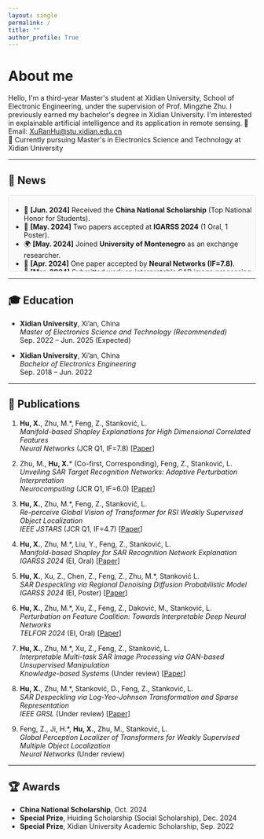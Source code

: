 ```yaml
---
layout: single
permalink: /
title: ""
author_profile: True
---
```


<style>
.page__title { display: none; }
</style>


# About me
Hello, I'm a third-year Master's student at Xidian University, School of Electronic Engineering, under the supervision of Prof. Mingzhe Zhu. I previously earned my bachelor's degree in Xidian University. I'm interested in explainable artificial intelligence and its application in remote sensing.
📧 Email: XuRanHu@stu.xidian.edu.cn  
📍 Currently pursuing Master's in Electronics Science and Technology at Xidian University

---

## 📰 News

<div style="max-height: 140px; overflow-y: auto; padding: 0.5em; border: 1px solid #e1e4e8; border-radius: 6px; background-color: #f9f9f9;">

- 🏅 <b>[Jun. 2024]</b> Received the <b>China National Scholarship</b> (Top National Honor for Students).
- 📄 <b>[May. 2024]</b> Two papers accepted at <b>IGARSS 2024</b> (1 Oral, 1 Poster).
- 🌍 <b>[May. 2024]</b> Joined <b>University of Montenegro</b> as an exchange researcher.
- 📝 <b>[Apr. 2024]</b> One paper accepted by <b>Neural Networks (IF=7.8)</b>.
- 📖 <b>[Mar. 2024]</b> Submitted work on interpretable SAR image processing to <b>KBS</b>.
- 🎤 <b>[Nov. 2024]</b> Will present at <b>TELFOR 2024</b>, Belgrade.

</div>

---

## 🎓 Education

- **Xidian University**, Xi’an, China  
  *Master of Electronics Science and Technology (Recommended)*  
  Sep. 2022 – Jun. 2025 (Expected)  

- **Xidian University**, Xi’an, China  
  *Bachelor of Electronics Engineering*  
  Sep. 2018 – Jun. 2022  

---

## 📄 Publications

1. **Hu, X.**, Zhu, M.*, Feng, Z., Stanković, L.  
   *Manifold-based Shapley Explanations for High Dimensional Correlated Features*  
   _Neural Networks_ (JCR Q1, IF=7.8) [[Paper](https://doi.org/10.1016/j.neunet.2024.106634)]

2. Zhu, M., **Hu, X.*** (Co-first, Corresponding), Feng, Z., Stanković, L.  
   *Unveiling SAR Target Recognition Networks: Adaptive Perturbation Interpretation*  
   _Neurocomputing_ (JCR Q1, IF=6.0) [[Paper](https://doi.org/10.1016/j.neucom.2024.128137)]

3. **Hu, X.**, Zhu, M.*, Feng, Z., Stanković, L.  
   *Re-perceive Global Vision of Transformer for RSI Weakly Supervised Object Localization*  
   _IEEE JSTARS_ (JCR Q1, IF=4.7) [[Paper](https://ieeexplore.ieee.org/document/10678922)]

4. **Hu, X.**, Zhu, M.*, Liu, Y., Feng, Z., Stanković, L.  
   *Manifold-based Shapley for SAR Recognition Network Explanation*  
   _IGARSS 2024_ (EI, Oral) [[Paper](https://ieeexplore.ieee.org/document/10642512)]

5. **Hu, X.**, Xu, Z., Chen, Z., Feng, Z., Zhu, M.*, Stanković L.  
   *SAR Despeckling via Regional Denoising Diffusion Probabilistic Model*  
   _IGARSS 2024_ (EI, Poster) [[Paper](https://ieeexplore.ieee.org/document/10641283)]

6. **Hu, X.**, Zhu, M.*, Xu, Z., Feng, Z., Daković, M., Stanković, L.  
   *Perturbation on Feature Coalition: Towards Interpretable Deep Neural Networks*  
   _TELFOR 2024_ (EI, Oral) [[Paper](https://arxiv.org/pdf/2408.13397)]

7. **Hu, X.**, Zhu, M.*, Xu, Z., Feng, Z., Stanković, L.  
   *Interpretable Multi-task SAR Image Processing via GAN-based Unsupervised Manipulation*  
   _Knowledge-based Systems_ (Under review) [[Paper](https://arxiv.org/pdf/2408.01553)]

8. **Hu, X.**, Zhu, M.*, Stanković, D., Feng, Z., Stanković, L.  
   *SAR Despeckling via Log-Yeo-Johnson Transformation and Sparse Representation*  
   _IEEE GRSL_ (Under review) [[Paper](https://arxiv.org/pdf/2412.18121)]

9. Feng, Z., Ji, H.*, **Hu, X.**, Zhu, M., Stanković, L.  
   *Global Perception Localizer of Transformers for Weakly Supervised Multiple Object Localization*  
   _Neural Networks_ (Under review)

---

## 🏆 Awards

- **China National Scholarship**, Oct. 2024
- **Special Prize**, Huiding Scholarship (Social Scholarship), Dec. 2024
- **Special Prize**, Xidian University Academic Scholarship, Sep. 2022

